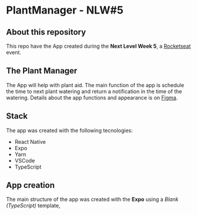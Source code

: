 # PlantManager - NLW#5


## About this repository

This repo have the App created during the **Next Level Week 5**, a [Rocketseat](https://rocketseat.com.br/) event.

## The Plant Manager

The App will help with plant aid. The main function of the app is schedule the time to next plant watering and return a notification in the time of the watering. Details about the app functions and appearance is on [Figma](https://www.figma.com/file/IhQRtrOZdu3TrvkPYREzOy/PlantManager/duplicate).

## Stack

The app was created with the following tecnologies:

- React Native
- Expo
- Yarn
- VSCode
- TypeScript

## App creation

The main structure of the app was created with the **Expo** using a *Blank (TypeScript)* template,